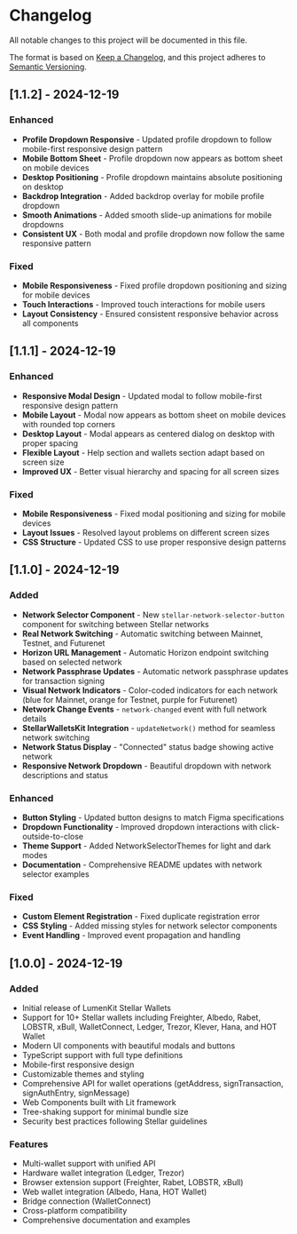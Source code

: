 # Changelog

All notable changes to this project will be documented in this file.

The format is based on [Keep a Changelog](https://keepachangelog.com/en/1.0.0/),
and this project adheres to [Semantic Versioning](https://semver.org/spec/v2.0.0.html).

## [1.1.2] - 2024-12-19

### Enhanced
- **Profile Dropdown Responsive** - Updated profile dropdown to follow mobile-first responsive design pattern
- **Mobile Bottom Sheet** - Profile dropdown now appears as bottom sheet on mobile devices
- **Desktop Positioning** - Profile dropdown maintains absolute positioning on desktop
- **Backdrop Integration** - Added backdrop overlay for mobile profile dropdown
- **Smooth Animations** - Added smooth slide-up animations for mobile dropdowns
- **Consistent UX** - Both modal and profile dropdown now follow the same responsive pattern

### Fixed
- **Mobile Responsiveness** - Fixed profile dropdown positioning and sizing for mobile devices
- **Touch Interactions** - Improved touch interactions for mobile users
- **Layout Consistency** - Ensured consistent responsive behavior across all components

## [1.1.1] - 2024-12-19

### Enhanced
- **Responsive Modal Design** - Updated modal to follow mobile-first responsive design pattern
- **Mobile Layout** - Modal now appears as bottom sheet on mobile devices with rounded top corners
- **Desktop Layout** - Modal appears as centered dialog on desktop with proper spacing
- **Flexible Layout** - Help section and wallets section adapt based on screen size
- **Improved UX** - Better visual hierarchy and spacing for all screen sizes

### Fixed
- **Mobile Responsiveness** - Fixed modal positioning and sizing for mobile devices
- **Layout Issues** - Resolved layout problems on different screen sizes
- **CSS Structure** - Updated CSS to use proper responsive design patterns

## [1.1.0] - 2024-12-19

### Added
- **Network Selector Component** - New `stellar-network-selector-button` component for switching between Stellar networks
- **Real Network Switching** - Automatic switching between Mainnet, Testnet, and Futurenet
- **Horizon URL Management** - Automatic Horizon endpoint switching based on selected network
- **Network Passphrase Updates** - Automatic network passphrase updates for transaction signing
- **Visual Network Indicators** - Color-coded indicators for each network (blue for Mainnet, orange for Testnet, purple for Futurenet)
- **Network Change Events** - `network-changed` event with full network details
- **StellarWalletsKit Integration** - `updateNetwork()` method for seamless network switching
- **Network Status Display** - "Connected" status badge showing active network
- **Responsive Network Dropdown** - Beautiful dropdown with network descriptions and status

### Enhanced
- **Button Styling** - Updated button designs to match Figma specifications
- **Dropdown Functionality** - Improved dropdown interactions with click-outside-to-close
- **Theme Support** - Added NetworkSelectorThemes for light and dark modes
- **Documentation** - Comprehensive README updates with network selector examples

### Fixed
- **Custom Element Registration** - Fixed duplicate registration error
- **CSS Styling** - Added missing styles for network selector components
- **Event Handling** - Improved event propagation and handling

## [1.0.0] - 2024-12-19

### Added
- Initial release of LumenKit Stellar Wallets
- Support for 10+ Stellar wallets including Freighter, Albedo, Rabet, LOBSTR, xBull, WalletConnect, Ledger, Trezor, Klever, Hana, and HOT Wallet
- Modern UI components with beautiful modals and buttons
- TypeScript support with full type definitions
- Mobile-first responsive design
- Customizable themes and styling
- Comprehensive API for wallet operations (getAddress, signTransaction, signAuthEntry, signMessage)
- Web Components built with Lit framework
- Tree-shaking support for minimal bundle size
- Security best practices following Stellar guidelines

### Features
- Multi-wallet support with unified API
- Hardware wallet integration (Ledger, Trezor)
- Browser extension support (Freighter, Rabet, LOBSTR, xBull)
- Web wallet integration (Albedo, Hana, HOT Wallet)
- Bridge connection (WalletConnect)
- Cross-platform compatibility
- Comprehensive documentation and examples
